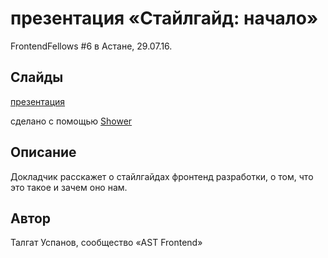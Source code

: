 # презентация «Стайлгайд: начало»

FrontendFellows #6 в Астане, 29.07.16.

## Слайды

[презентация](http://talgautb.github.io/styleguide-begin/)

сделано с помощью [Shower](https://github.com/shower/shower)

## Описание

Докладчик расскажет о стайлгайдах фронтенд разработки, о том, что это такое и зачем оно нам.

## Автор

Талгат Успанов, сообщество «AST Frontend»